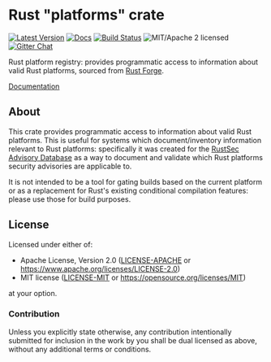 # Rust "platforms" crate

[![Latest Version][crate-image]][crate-link]
[![Docs][docs-image]][docs-link]
[![Build Status][build-image]][build-link]
![MIT/Apache 2 licensed][license-image]
[![Gitter Chat][gitter-image]][gitter-link]

[crate-image]: https://img.shields.io/crates/v/platforms.svg
[crate-link]: https://crates.io/crates/platforms
[docs-image]: https://docs.rs/platforms/badge.svg
[docs-link]: https://docs.rs/platforms/
[build-image]: https://travis-ci.org/RustSec/platforms-crate.svg?branch=master
[build-link]: https://travis-ci.org/RustSec/platforms-crate
[license-image]: https://img.shields.io/badge/license-MIT%2FApache2-blue.svg
[gitter-image]: https://badges.gitter.im/badge.svg
[gitter-link]: https://gitter.im/RustSec/Lobby

Rust platform registry: provides programmatic access to information
about valid Rust platforms, sourced from [Rust Forge].

[Documentation]

[Rust Forge]: https://forge.rust-lang.org/platform-support.html
[Documentation]: https://docs.rs/platforms/

## About

This crate provides programmatic access to information about valid Rust
platforms. This is useful for systems which document/inventory information
relevant to Rust platforms: specifically it was created for the
[RustSec Advisory Database] as a way to document and validate which Rust
platforms security advisories are applicable to.

It is not intended to be a tool for gating builds based on the current platform
or as a replacement for Rust's existing conditional compilation features:
please use those for build purposes.

[RustSec Advisory Database]: https://github.com/RustSec

## License

Licensed under either of:

 * Apache License, Version 2.0 ([LICENSE-APACHE] or https://www.apache.org/licenses/LICENSE-2.0)
 * MIT license ([LICENSE-MIT] or https://opensource.org/licenses/MIT)

at your option.

[LICENSE-APACHE]: https://github.com/RustSec/rustsec-client/blob/master/LICENSE-APACHE
[LICENSE-MIT]: https://github.com/RustSec/rustsec-client/blob/master/LICENSE-MIT

### Contribution

Unless you explicitly state otherwise, any contribution intentionally submitted
for inclusion in the work by you shall be dual licensed as above, without any
additional terms or conditions.
